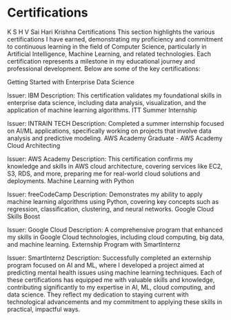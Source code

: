 # Certifications
K S H V Sai Hari Krishna Certifications
This section highlights the various certifications I have earned, demonstrating my proficiency and commitment to continuous learning in the field of Computer Science, particularly in Artificial Intelligence, Machine Learning, and related technologies. Each certification represents a milestone in my educational journey and professional development. Below are some of the key certifications:

Getting Started with Enterprise Data Science

Issuer: IBM
Description: This certification validates my foundational skills in enterprise data science, including data analysis, visualization, and the application of machine learning algorithms.
ITT Summer Internship

Issuer: INTRAIN TECH
Description: Completed a summer internship focused on AI/ML applications, specifically working on projects that involve data analysis and predictive modeling.
AWS Academy Graduate - AWS Academy Cloud Architecting

Issuer: AWS Academy
Description: This certification confirms my knowledge and skills in AWS cloud architecture, covering services like EC2, S3, RDS, and more, preparing me for real-world cloud solutions and deployments.
Machine Learning with Python

Issuer: freeCodeCamp
Description: Demonstrates my ability to apply machine learning algorithms using Python, covering key concepts such as regression, classification, clustering, and neural networks.
Google Cloud Skills Boost

Issuer: Google Cloud
Description: A comprehensive program that enhanced my skills in Google Cloud technologies, including cloud computing, big data, and machine learning.
Externship Program with SmartInternz

Issuer: SmartInternz
Description: Successfully completed an externship program focused on AI and ML, where I developed a project aimed at predicting mental health issues using machine learning techniques.
Each of these certifications has equipped me with valuable skills and knowledge, contributing significantly to my expertise in AI, ML, cloud computing, and data science. They reflect my dedication to staying current with technological advancements and my commitment to applying these skills in practical, impactful ways.
